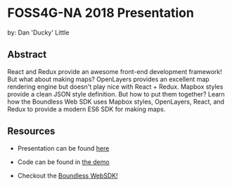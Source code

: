 # FOSS4G-NA 2018 Presentation

by: Dan 'Ducky' Little

## Abstract

React and Redux provide an awesome front-end development framework!
But what about making maps? OpenLayers provides an excellent map
rendering engine but doesn't play nice with React + Redux.
Mapbox styles provide a clean JSON style definition.
But how to put them together? Learn how the Boundless Web SDK uses
Mapbox styles, OpenLayers, React, and Redux to provide a modern
ES6 SDK for making maps.

## Resources

 - Presentation can be found [here](./presentation.md)
 - Code can be found in [the demo](./demo)

 - Checkout the [Boundless WebSDK!](https://github.com/boundlessgeo/sdk)
